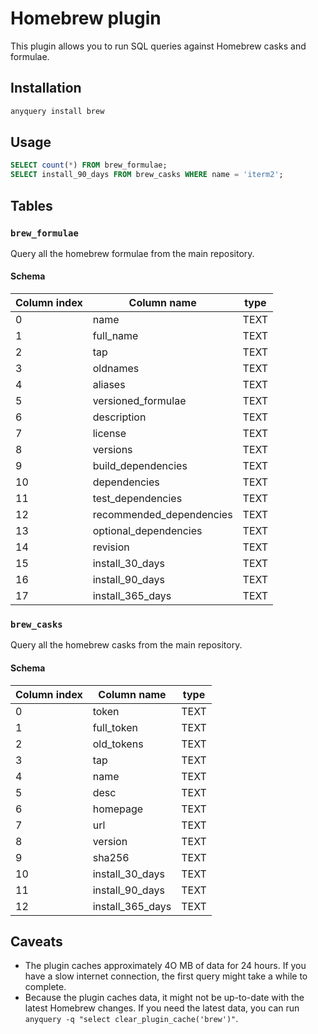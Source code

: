 # Homebrew plugin

This plugin allows you to run SQL queries against Homebrew casks and formulae.

## Installation

```bash
anyquery install brew
```

## Usage

```sql
SELECT count(*) FROM brew_formulae;
SELECT install_90_days FROM brew_casks WHERE name = 'iterm2';
```

## Tables

### `brew_formulae`

Query all the homebrew formulae from the main repository.

#### Schema

| Column index | Column name              | type |
| ------------ | ------------------------ | ---- |
| 0            | name                     | TEXT |
| 1            | full_name                | TEXT |
| 2            | tap                      | TEXT |
| 3            | oldnames                 | TEXT |
| 4            | aliases                  | TEXT |
| 5            | versioned_formulae       | TEXT |
| 6            | description              | TEXT |
| 7            | license                  | TEXT |
| 8            | versions                 | TEXT |
| 9            | build_dependencies       | TEXT |
| 10           | dependencies             | TEXT |
| 11           | test_dependencies        | TEXT |
| 12           | recommended_dependencies | TEXT |
| 13           | optional_dependencies    | TEXT |
| 14           | revision                 | TEXT |
| 15           | install_30_days          | TEXT |
| 16           | install_90_days          | TEXT |
| 17           | install_365_days         | TEXT |

### `brew_casks`

Query all the homebrew casks from the main repository.

#### Schema

| Column index | Column name      | type |
| ------------ | ---------------- | ---- |
| 0            | token            | TEXT |
| 1            | full_token       | TEXT |
| 2            | old_tokens       | TEXT |
| 3            | tap              | TEXT |
| 4            | name             | TEXT |
| 5            | desc             | TEXT |
| 6            | homepage         | TEXT |
| 7            | url              | TEXT |
| 8            | version          | TEXT |
| 9            | sha256           | TEXT |
| 10           | install_30_days  | TEXT |
| 11           | install_90_days  | TEXT |
| 12           | install_365_days | TEXT |

## Caveats

- The plugin caches approximately 4O MB of data for 24 hours. If you have a slow internet connection, the first query might take a while to complete.
- Because the plugin caches data, it might not be up-to-date with the latest Homebrew changes. If you need the latest data, you can run `anyquery -q "select clear_plugin_cache('brew')"`.
